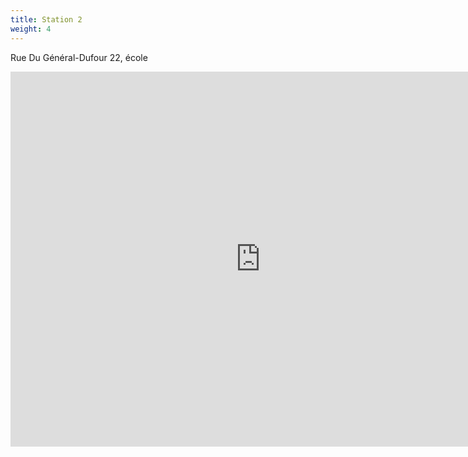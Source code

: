 ```yaml
---
title: Station 2
weight: 4
---
```


Rue Du Général-Dufour 22, école

<iframe src="https://www.google.com/maps/embed?pb=!1m18!1m12!1m3!1d333.57937249261886!2d7.247335632897868!3d47.13730832830007!2m3!1f0!2f39.252417464169284!3f0!3m2!1i1024!2i768!4f35!3m3!1m2!1s0x478e194ce3499efb%3A0xf774a41fdcd9bbde!2sRue%20G%C3%A9n%C3%A9ral-Dufour%2022%2C%202502%20Bienne!5e1!3m2!1sfr!2sch!4v1618215974163!5m2!1sfr!2sch" width="800" height="600" style="border:0;" allowfullscreen="" loading="lazy"></iframe>